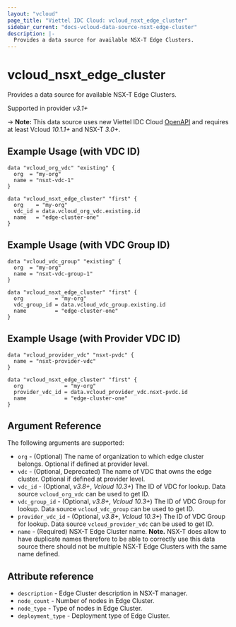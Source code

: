 ```yaml
---
layout: "vcloud"
page_title: "Viettel IDC Cloud: vcloud_nsxt_edge_cluster"
sidebar_current: "docs-vcloud-data-source-nsxt-edge-cluster"
description: |-
  Provides a data source for available NSX-T Edge Clusters.
---
```


# vcloud\_nsxt\_edge\_cluster

Provides a data source for available NSX-T Edge Clusters.

Supported in provider *v3.1+*

-> **Note:** This data source uses new Viettel IDC Cloud
[OpenAPI](https://code.vmware.com/docs/11982/getting-started-with-vmware-cloud-director-openapi) and
requires at least Vcloud *10.1.1+* and NSX-T *3.0+*.

## Example Usage (with VDC ID)

```hcl
data "vcloud_org_vdc" "existing" {
  org  = "my-org"
  name = "nsxt-vdc-1"
}

data "vcloud_nsxt_edge_cluster" "first" {
  org    = "my-org"
  vdc_id = data.vcloud_org_vdc.existing.id
  name   = "edge-cluster-one"
}
```

## Example Usage (with VDC Group ID)

```hcl
data "vcloud_vdc_group" "existing" {
  org  = "my-org"
  name = "nsxt-vdc-group-1"
}

data "vcloud_nsxt_edge_cluster" "first" {
  org          = "my-org"
  vdc_group_id = data.vcloud_vdc_group.existing.id
  name         = "edge-cluster-one"
}
```

## Example Usage (with Provider VDC ID)

```hcl
data "vcloud_provider_vdc" "nsxt-pvdc" {
  name = "nsxt-provider-vdc"
}

data "vcloud_nsxt_edge_cluster" "first" {
  org             = "my-org"
  provider_vdc_id = data.vcloud_provider_vdc.nsxt-pvdc.id
  name            = "edge-cluster-one"
}
```


## Argument Reference

The following arguments are supported:

* `org` - (Optional) The name of organization to which edge cluster belongs. Optional if defined at provider level.
* `vdc` - (Optional, Deprecated) The name of VDC that owns the edge cluster. Optional if defined at provider level.
* `vdc_id` - (Optional, *v3.8+*, *Vcloud 10.3+*) The ID of VDC for lookup. Data source `vcloud_org_vdc` can be used to get ID.
* `vdc_group_id` - (Optional, *v3.8+*, *Vcloud 10.3+*) The ID of VDC Group for lookup. Data source `vcloud_vdc_group` can be used to get ID.
* `provider_vdc_id` - (Optional, *v3.8+*, *Vcloud 10.3+*) The ID of VDC Group for lookup. Data source `vcloud_provider_vdc` can be used to get ID.
* `name` - (Required) NSX-T Edge Cluster name. **Note.** NSX-T does allow to have duplicate names therefore to be able
to correctly use this data source there should not be multiple NSX-T Edge Clusters with the same name defined.

## Attribute reference

* `description` - Edge Cluster description in NSX-T manager.
* `node_count` - Number of nodes in Edge Cluster.
* `node_type` - Type of nodes in Edge Cluster.
* `deployment_type` - Deployment type of Edge Cluster.
